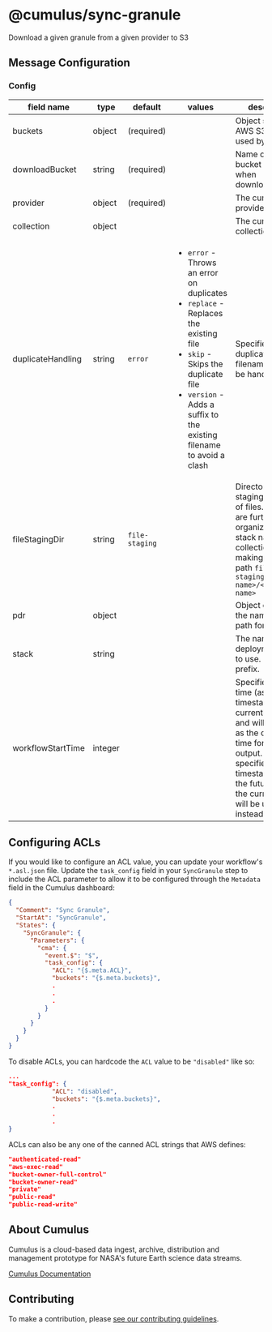 # @cumulus/sync-granule

Download a given granule from a given provider to S3

## Message Configuration

### Config

| field name        | type   | default        | values                                                                                                                                                                                                                         | description                                                                                                                                                                       |
| ----------------- | ------ | -------------- | ------------------------------------------------------------------------------------------------------------------------------------------------------------------------------------------------------------------------------ | --------------------------------------------------------------------------------------------------------------------------------------------------------------------------------- |
| buckets           | object | (required)     |                                                                                                                                                                                                                                | Object specifying AWS S3 buckets used by this task                                                                                                                                |
| downloadBucket    | string | (required)     |                                                                                                                                                                                                                                | Name of AWS S3 bucket to use when downloading files                                                                                                                               |
| provider          | object | (required)     |                                                                                                                                                                                                                                | The cumulus-api provider object                                                                                                                                                   |
| collection        | object |                |                                                                                                                                                                                                                                | The cumulus-api collection object                                                                                                                                                 |
| duplicateHandling | string | `error`        | <ul><li>`error` - Throws an error on duplicates</li><li>`replace` - Replaces the existing file</li><li>`skip` - Skips the duplicate file</li><li>`version` - Adds a suffix to the existing filename to avoid a clash</li></ul> | Specifies how duplicate filenames should be handled                                                                                                                               |
| fileStagingDir    | string | `file-staging` |                                                                                                                                                                                                                                | Directory used for staging location of files. Granules are further organized by stack name and collection name making the full path `file-staging/<stack name>/<collection name>` |
| pdr               | object |                |                                                                                                                                                                                                                                | Object containing the name and path for a PDR file                                                                                                                                |
| stack             | string |                |                                                                                                                                                                                                                                | The name of the deployment stack to use. Useful as a prefix.                                                                                                                      |
| workflowStartTime | integer | | | Specifies the start time (as a timestamp) for the current workflow and will be used as the createdAt time for granules output. If the specified timestamp is in the future, then the current time will be used instead.

## Configuring ACLs

If you would like to configure an ACL value, you can update your workflow's `*.asl.json` file. Update the `task_config` field in your `SyncGranule` step to include the ACL parameter to allow it to be configured through the `Metadata` field in the Cumulus dashboard:

```json
{
  "Comment": "Sync Granule",
  "StartAt": "SyncGranule",
  "States": {
    "SyncGranule": {
      "Parameters": {
        "cma": {
          "event.$": "$",
          "task_config": {
            "ACL": "{$.meta.ACL}",
            "buckets": "{$.meta.buckets}",
            .
            .
            .
          }
        }
      }
    }
  }
}
```

To disable ACLs, you can hardcode the `ACL` value to be `"disabled"` like so:

```json
...
"task_config": {
            "ACL": "disabled",
            "buckets": "{$.meta.buckets}",
            .
            .
            .
}
```

ACLs can also be any one of the canned ACL strings that AWS defines:

```json
"authenticated-read"
"aws-exec-read"
"bucket-owner-full-control"
"bucket-owner-read"
"private"
"public-read"
"public-read-write"
```

## About Cumulus

Cumulus is a cloud-based data ingest, archive, distribution and management prototype for NASA's future Earth science data streams.

[Cumulus Documentation](https://nasa.github.io/cumulus)

## Contributing

To make a contribution, please [see our contributing guidelines](https://github.com/nasa/cumulus/blob/master/CONTRIBUTING.md).
